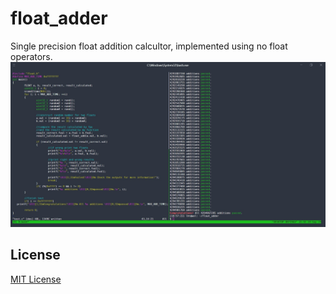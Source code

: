# float_adder
Single precision float addition calcultor, implemented using no float operators.
![](test.jpg)
## License
[MIT License](https://github.com/llht/float_adder/blob/master/LICENSE)
